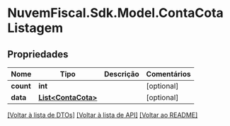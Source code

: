 # NuvemFiscal.Sdk.Model.ContaCotaListagem

## Propriedades

Nome | Tipo | Descrição | Comentários
------------ | ------------- | ------------- | -------------
**count** | **int** |  | [optional] 
**data** | [**List&lt;ContaCota&gt;**](ContaCota.md) |  | [optional] 

[[Voltar à lista de DTOs]](../README.md#documentation-for-models) [[Voltar à lista de API]](../README.md#documentation-for-api-endpoints) [[Voltar ao README]](../README.md)

